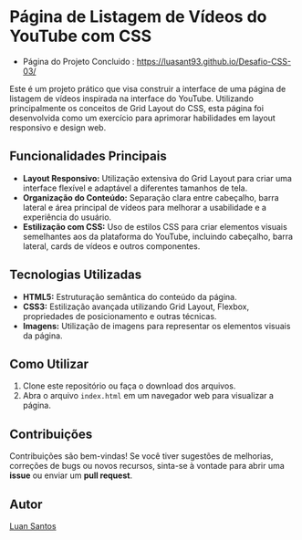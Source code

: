 # Página de Listagem de Vídeos do YouTube com CSS

- Página do Projeto Concluido : https://luasant93.github.io/Desafio-CSS-03/

Este é um projeto prático que visa construir a interface de uma página de listagem de vídeos inspirada na interface do YouTube. Utilizando principalmente os conceitos de Grid Layout do CSS, esta página foi desenvolvida como um exercício para aprimorar habilidades em layout responsivo e design web.

## Funcionalidades Principais

- **Layout Responsivo:** Utilização extensiva do Grid Layout para criar uma interface flexível e adaptável a diferentes tamanhos de tela.
- **Organização do Conteúdo:** Separação clara entre cabeçalho, barra lateral e área principal de vídeos para melhorar a usabilidade e a experiência do usuário.
- **Estilização com CSS:** Uso de estilos CSS para criar elementos visuais semelhantes aos da plataforma do YouTube, incluindo cabeçalho, barra lateral, cards de vídeos e outros componentes.

## Tecnologias Utilizadas

- **HTML5:** Estruturação semântica do conteúdo da página.
- **CSS3:** Estilização avançada utilizando Grid Layout, Flexbox, propriedades de posicionamento e outras técnicas.
- **Imagens:** Utilização de imagens para representar os elementos visuais da página.

## Como Utilizar

1. Clone este repositório ou faça o download dos arquivos.
2. Abra o arquivo `index.html` em um navegador web para visualizar a página.

## Contribuições

Contribuições são bem-vindas! Se você tiver sugestões de melhorias, correções de bugs ou novos recursos, sinta-se à vontade para abrir uma **issue** ou enviar um **pull request**.

## Autor

[Luan Santos](https://github.com/LuaSant93)


